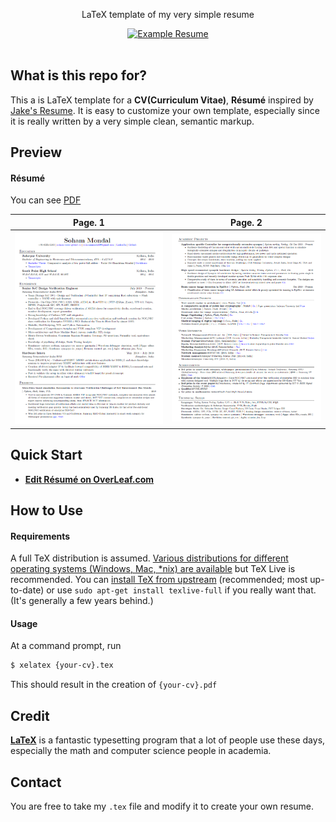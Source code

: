 

<p align="center">
  LaTeX template of my very simple resume
</p>

<div align="center">
  <a href="https://raw.githubusercontent.com/Soham-coder/latex_resume/main/resume.pdf">
    <img alt="Example Resume" src="https://img.shields.io/badge/resume-pdf-green.svg" />
  </a>
</div>

<br />

## What is this repo for?

This a is LaTeX template for a **CV(Curriculum Vitae)**, **Résumé**  inspired by [Jake's Resume](https://www.overleaf.com/latex/templates/jakes-resume/syzfjbzwjncs). It is easy to customize your own template, especially since it is really written by a very simple clean, semantic markup.



## Preview

#### Résumé

You can see [PDF](https://raw.githubusercontent.com/Soham-coder/latex_resume/main/resume.pdf)

| Page. 1 | Page. 2 |
|:---:|:---:|
| [![Résumé](https://raw.githubusercontent.com/Soham-coder/latex_resume/main/examples/resume-0.png)](https://raw.githubusercontent.com/Soham-coder/latex_resume/main/resume.pdf)  | [![Résumé](https://raw.githubusercontent.com/Soham-coder/latex_resume/main/examples/resume-1.png)](https://raw.githubusercontent.com/Soham-coder/latex_resume/main/resume.pdf) |


## Quick Start

* [**Edit Résumé on OverLeaf.com**](https://www.overleaf.com/latex/templates/jakes-resume/syzfjbzwjncs)



## How to Use

#### Requirements

A full TeX distribution is assumed.  [Various distributions for different operating systems (Windows, Mac, \*nix) are available](http://tex.stackexchange.com/q/55437) but TeX Live is recommended.
You can [install TeX from upstream](http://tex.stackexchange.com/q/1092) (recommended; most up-to-date) or use `sudo apt-get install texlive-full` if you really want that.  (It's generally a few years behind.)

#### Usage

At a command prompt, run

```bash
$ xelatex {your-cv}.tex
```

This should result in the creation of ``{your-cv}.pdf``


## Credit

[**LaTeX**](http://www.latex-project.org) is a fantastic typesetting program that a lot of people use these days, especially the math and computer science people in academia.

## Contact

You are free to take my `.tex` file and modify it to create your own resume.
